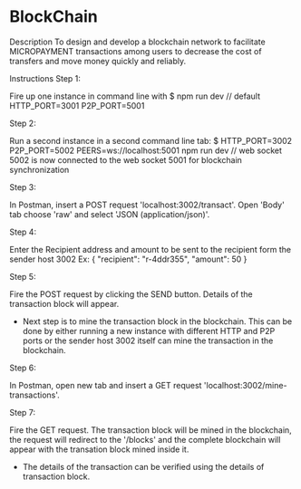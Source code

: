 # BlockChain

Description
To design and develop a blockchain network to facilitate MICROPAYMENT transactions among users to
decrease the cost of transfers and move money quickly and reliably.


Instructions
Step 1:

Fire up one instance in command line with
$ npm run dev
 // default HTTP_PORT=3001 P2P_PORT=5001

Step 2: 

Run a second instance in a second command line tab:
$ HTTP_PORT=3002 P2P_PORT=5002 PEERS=ws://localhost:5001 npm run dev 
// web socket 5002 is now connected to the web socket 5001 for blockchain synchronization

Step 3:

In Postman, insert a POST request 'localhost:3002/transact'. Open 'Body' tab choose 'raw' and select 'JSON (application/json)'.

Step 4:

Enter the Recipient address and amount to be sent to the recipient form the sender host 3002
Ex: 
	{
		"recipient": "r-4ddr355",
		"amount": 50
	}

Step 5:

Fire the POST request by clicking the SEND button. Details of the transaction block will appear.

- Next step is to mine the transaction block in the blockchain. This can be done by either running a new instance with different HTTP and P2P ports
or the sender host 3002 itself can mine the transaction in the blockchain.

Step 6:

In Postman, open new tab and insert a GET request 'localhost:3002/mine-transactions'. 

Step 7:

Fire the GET request. The transaction block will be mined in the blockchain, the request will redirect to the '/blocks' and the complete blockchain will appear
with the transation block mined inside it.

- The details of the transaction can be verified using the details of transaction block. 
 
